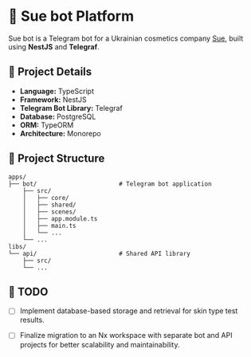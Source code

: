 # 🚀 Sue bot Platform

Sue bot is a Telegram bot for a Ukrainian cosmetics company [Sue](https://suemade.com), built using **NestJS** and **Telegraf**.

## 📌 Project Details

-   **Language:** TypeScript
-   **Framework:** NestJS
-   **Telegram Bot Library:** Telegraf
-   **Database:** PostgreSQL
-   **ORM:** TypeORM
-   **Architecture:** Monorepo

## 📌 Project Structure

```
apps/
├── bot/                       # Telegram bot application
    ├── src/                   
    │   ├── core/              
    │   ├── shared/           
    │   ├── scenes/           
    │   ├── app.module.ts      
    │   ├── main.ts            
    │   └── ...
    └── ...
libs/
└── api/                       # Shared API library
    ├── src/                   
    └── ...
```

## 📝 TODO

-   [ ] Implement database-based storage and retrieval for skin type test results.
-   [ ] Finalize migration to an Nx workspace with separate bot and API projects for better scalability and maintainability.

